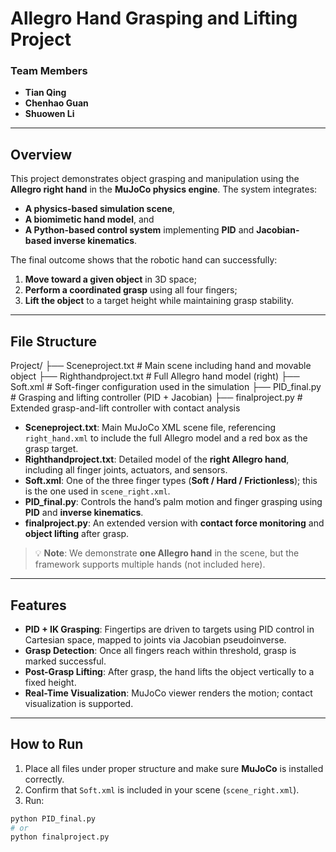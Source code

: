 # **Allegro Hand Grasping and Lifting Project**

### **Team Members**
- **Tian Qing**
- **Chenhao Guan**
- **Shuowen Li**

---

## **Overview**

This project demonstrates object grasping and manipulation using the **Allegro right hand** in the **MuJoCo physics engine**. The system integrates:

- **A physics-based simulation scene**,  
- **A biomimetic hand model**, and  
- **A Python-based control system** implementing **PID** and **Jacobian-based inverse kinematics**.

The final outcome shows that the robotic hand can successfully:
1. **Move toward a given object** in 3D space;
2. **Perform a coordinated grasp** using all four fingers;
3. **Lift the object** to a target height while maintaining grasp stability.

---

## **File Structure**
Project/
├── Sceneproject.txt # Main scene including hand and movable object
├── Righthandproject.txt # Full Allegro hand model (right)
├── Soft.xml # Soft-finger configuration used in the simulation
├── PID_final.py # Grasping and lifting controller (PID + Jacobian)
├── finalproject.py # Extended grasp-and-lift controller with contact analysis

- **Sceneproject.txt**: Main MuJoCo XML scene file, referencing `right_hand.xml` to include the full Allegro model and a red box as the grasp target.  
- **Righthandproject.txt**: Detailed model of the **right Allegro hand**, including all finger joints, actuators, and sensors.  
- **Soft.xml**: One of the three finger types (**Soft / Hard / Frictionless**); this is the one used in `scene_right.xml`.  
- **PID_final.py**: Controls the hand’s palm motion and finger grasping using **PID** and **inverse kinematics**.  
- **finalproject.py**: An extended version with **contact force monitoring** and **object lifting** after grasp.  

> 💡 **Note**: We demonstrate **one Allegro hand** in the scene, but the framework supports multiple hands (not included here).

---

## **Features**

- **PID + IK Grasping**: Fingertips are driven to targets using PID control in Cartesian space, mapped to joints via Jacobian pseudoinverse.  
- **Grasp Detection**: Once all fingers reach within threshold, grasp is marked successful.  
- **Post-Grasp Lifting**: After grasp, the hand lifts the object vertically to a fixed height.  
- **Real-Time Visualization**: MuJoCo viewer renders the motion; contact visualization is supported.  

---

## **How to Run**

1. Place all files under proper structure and make sure **MuJoCo** is installed correctly.  
2. Confirm that `Soft.xml` is included in your scene (`scene_right.xml`).  
3. Run:

```bash
python PID_final.py
# or
python finalproject.py

